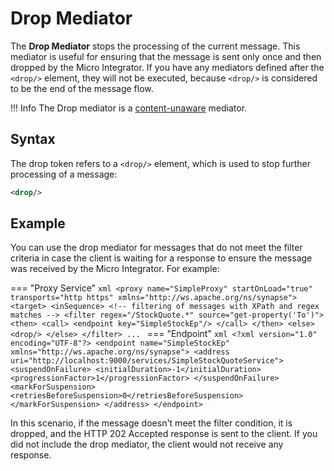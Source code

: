 # Drop Mediator

The **Drop Mediator** stops the processing of the current message. This mediator is useful for ensuring that the message is sent only once and then dropped by the Micro Integrator. If you have any mediators defined after the `<drop/>` element, they will not be executed, because `<drop/>` is considered to be the end of the message flow.

!!! Info
    The Drop mediator is a [content-unaware]({{base_path}}/reference/mediators/about-mediators/#classification-of-mediators) mediator.

## Syntax

The drop token refers to a `<drop/>` element, which is used to stop further processing of a message:

```xml
<drop/>
```

## Example

You can use the drop mediator for messages that do not meet the filter criteria in case the client is waiting for a response to ensure the message was received by the Micro Integrator. For example:

=== "Proxy Service"
    ```xml
    <proxy name="SimpleProxy" startOnLoad="true" transports="http https" xmlns="http://ws.apache.org/ns/synapse">
        <target>
            <inSequence>
                <!-- filtering of messages with XPath and regex matches -->
                <filter regex="/StockQuote.*" source="get-property('To')">
                    <then>
                        <call>
                            <endpoint key="SimpleStockEp"/>
                        </call>
                    </then>
                    <else>
                        <drop/>
                    </else>
                </filter>
    ...
    ```
=== "Endpoint"
    ```xml
    <?xml version="1.0" encoding="UTF-8"?>
    <endpoint name="SimpleStockEp" xmlns="http://ws.apache.org/ns/synapse">
        <address uri="http://localhost:9000/services/SimpleStockQuoteService">
            <suspendOnFailure>
                <initialDuration>-1</initialDuration>
                <progressionFactor>1</progressionFactor>
            </suspendOnFailure>
            <markForSuspension>
                <retriesBeforeSuspension>0</retriesBeforeSuspension>
            </markForSuspension>
        </address>
    </endpoint>
    ```

In this scenario, if the message doesn't meet the filter condition, it is dropped, and the HTTP 202 Accepted response is sent to the client. If you did not include the drop mediator, the client would not receive any response.

